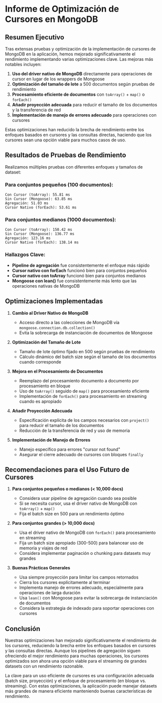 # Informe de Optimización de Cursores en MongoDB

## Resumen Ejecutivo

Tras extensas pruebas y optimización de la implementación de cursores de MongoDB en la aplicación, hemos mejorado significativamente el rendimiento implementando varias optimizaciones clave. Las mejoras más notables incluyen:

1. **Uso del driver nativo de MongoDB** directamente para operaciones de cursor en lugar de los wrappers de Mongoose
2. **Optimización del tamaño de lote** a 500 documentos según pruebas de rendimiento
3. **Procesamiento eficiente de documentos** con `toArray()` + `map()` o `forEach()`
4. **Añadir proyección adecuada** para reducir el tamaño de los documentos y la transferencia de red
5. **Implementación de manejo de errores adecuado** para operaciones con cursores

Estas optimizaciones han reducido la brecha de rendimiento entre los enfoques basados en cursores y las consultas directas, haciendo que los cursores sean una opción viable para muchos casos de uso.

## Resultados de Pruebas de Rendimiento

Realizamos múltiples pruebas con diferentes enfoques y tamaños de dataset:

### Para conjuntos pequeños (100 documentos):
```
Con Cursor (toArray): 55.81 ms
Sin Cursor (Mongoose): 63.85 ms
Agregación: 51.03 ms
Cursor Nativo (forEach): 53.61 ms
```

### Para conjuntos medianos (1000 documentos):
```
Con Cursor (toArray): 150.42 ms
Sin Cursor (Mongoose): 136.77 ms
Agregación: 123.16 ms
Cursor Nativo (forEach): 138.14 ms
```

### Hallazgos Clave:
- **Pipeline de agregación** fue consistentemente el enfoque más rápido
- **Cursor nativo con forEach** funcionó bien para conjuntos pequeños
- **Cursor nativo con toArray** funcionó bien para conjuntos medianos
- **Mongoose con lean()** fue consistentemente más lento que las operaciones nativas de MongoDB

## Optimizaciones Implementadas

1. **Cambio al Driver Nativo de MongoDB**
   - Acceso directo a las colecciones de MongoDB vía `mongoose.connection.db.collection()`
   - Evita la sobrecarga de instanciación de documentos de Mongoose

2. **Optimización del Tamaño de Lote**
   - Tamaño de lote óptimo fijado en 500 según pruebas de rendimiento
   - Cálculo dinámico del batch size según el tamaño de los documentos cuando corresponde

3. **Mejora en el Procesamiento de Documentos**
   - Reemplazo del procesamiento documento a documento por procesamiento en bloque
   - Uso de `toArray()` seguido de `map()` para procesamiento eficiente
   - Implementación de `forEach()` para procesamiento en streaming cuando es apropiado

4. **Añadir Proyección Adecuada**
   - Especificación explícita de los campos necesarios con `project()` para reducir el tamaño de los documentos
   - Reducción de la transferencia de red y uso de memoria

5. **Implementación de Manejo de Errores**
   - Manejo específico para errores "cursor not found"
   - Asegurar el cierre adecuado de cursores con bloques `finally`

## Recomendaciones para el Uso Futuro de Cursores

1. **Para conjuntos pequeños o medianos (< 10,000 docs)**
   - Considera usar pipeline de agregación cuando sea posible
   - Si se necesita cursor, usa el driver nativo de MongoDB con `toArray()` + `map()`
   - Fija el batch size en 500 para un rendimiento óptimo

2. **Para conjuntos grandes (> 10,000 docs)**
   - Usa el driver nativo de MongoDB con `forEach()` para procesamiento en streaming
   - Fija un batch size apropiado (300-500) para balancear uso de memoria y viajes de red
   - Considera implementar paginación o chunking para datasets muy grandes

3. **Buenas Prácticas Generales**
   - Usa siempre proyección para limitar los campos retornados
   - Cierra los cursores explícitamente al terminar
   - Implementa manejo de errores adecuado, especialmente para operaciones de larga duración
   - Usa `lean()` con Mongoose para evitar la sobrecarga de instanciación de documentos
   - Considera la estrategia de indexado para soportar operaciones con cursores

## Conclusión

Nuestras optimizaciones han mejorado significativamente el rendimiento de los cursores, reduciendo la brecha entre los enfoques basados en cursores y las consultas directas. Aunque los pipelines de agregación siguen ofreciendo el mejor rendimiento para muchas operaciones, los cursores optimizados son ahora una opción viable para el streaming de grandes datasets con un rendimiento razonable.

La clave para un uso eficiente de cursores es una configuración adecuada (batch size, proyección) y el enfoque de procesamiento (en bloque vs. streaming). Con estas optimizaciones, la aplicación puede manejar datasets más grandes de manera eficiente manteniendo buenas características de rendimiento. 